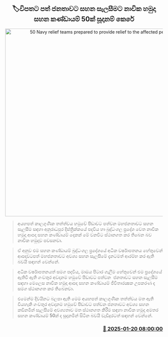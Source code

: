 <p align='center'><b><h2 align='center' title='50 Navy relief teams prepared to provide relief to the affected people'>🏷විපතට පත් ජනතාවට සහන සැලසීමට නාවික හමුදා සහන කණ්ඩායම් 50ක් සූදානම් කෙරේ</h2></b></p>
<p align='center'><img src='https://helakuru.sgp1.cdn.digitaloceanspaces.com/esana/images/lib/flood-navy-ty.jpg' width='600' alt='50 Navy relief teams prepared to provide relief to the affected people'></p>

> අයහපත් කාලගුණික තත්ත්වය හමුවේ පීඩාවට පත්වන මහජනතාවට සහන සැලසීම සඳහා අනුරාධපුර දිස්ත්‍රික්කයේ පදවිය හා බුද්ධංගල ප්‍රදේශ වෙත නාවික හමුදා ආපදා සහන කණ්ඩායම් දෙකක් මේ වනවිට ස්ථානගත කර තිබෙන බව නාවික හමුදාව පවසනවා.

> ඒ අනුව එම සහන කණ්ඩායම් බුද්ධංගල ප්‍රදේශයේ අධික වර්ෂාපතනය හේතුවෙන් ආපදාවටපත් මහජනතාවට අවශ්‍ය සහන සැලසීමේ දැනටමත් ආරම්භ කර ඇති බවයි සඳහන් වෙන්නේ.

> අධික වර්ෂාපතනයත් සමග පදවිය, මාඔය පිටාර ගැලීම හේතුවෙන් එම ප්‍රදේශයේ ඇතිවී ඇති ගංවතුර අවදානම හමුවේ පීඩාවට පත්වන  ජනතාවට සහන සැලසීම සඳහා මෙලෙස නාවික හමුදා ආපදා සහන කණ්ඩායම් ජිවිතාරක්‍ෂක උපකරණ ද සමග ස්ථානගත කර තිබෙනවා.

> එමෙන්ම දිවයිනට බලපා ඇති මෙම අයහපත් කාලගුණික තත්ත්වය මත ඇති වියහැකි ගංවතුර අවදානම හමුවේ පීඩාවට පත්වන ජනතාවට අවශ්‍ය සහන කඩිනමින් සැලසීමේ අවශ්‍යතාව මත ස්ථානගත කිරීම සඳහා නාවික හමුදා අමතර සහන කණ්ඩායම් 50ක් ද සූදානමින් සිටින බවයි වැඩිදුරටත් සඳහන් වෙන්නේ.



<h3 align='right'><a href='https://www.helakuru.lk/esana/p/106704/'>📅 2025-01-20 08:00:00</a></h3>
